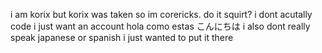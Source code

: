 i am korix but korix was taken so im corericks.
do it squirt?
i dont acutally code i just want an account
hola como estas 
こんにちは
i also dont really speak japanese or spanish i just wanted to put it there
